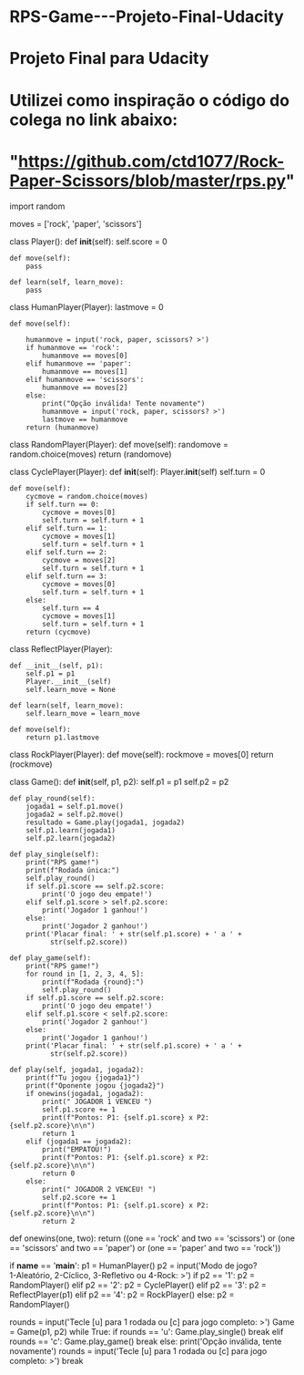 # RPS-Game---Projeto-Final-Udacity
# Projeto Final para Udacity
# Utilizei como inspiração o código do colega no link abaixo:
# "https://github.com/ctd1077/Rock-Paper-Scissors/blob/master/rps.py"

import random

moves = ['rock', 'paper', 'scissors']


class Player():
    def __init__(self):
        self.score = 0

    def move(self):
        pass

    def learn(self, learn_move):
        pass


class HumanPlayer(Player):
    lastmove = 0

    def move(self):

        humanmove = input('rock, paper, scissors? >')
        if humanmove == 'rock':
            humanmove == moves[0]
        elif humanmove == 'paper':
            humanmove == moves[1]
        elif humanmove == 'scissors':
            humanmove == moves[2]
        else:
            print("Opção inválida! Tente novamente")
            humanmove = input('rock, paper, scissors? >')
            lastmove == humanmove
        return (humanmove)


class RandomPlayer(Player):
    def move(self):
        randomove = random.choice(moves)
        return (randomove)


class CyclePlayer(Player):
    def __init__(self):
        Player.__init__(self)
        self.turn = 0

    def move(self):
        cycmove = random.choice(moves)
        if self.turn == 0:
            cycmove = moves[0]
            self.turn = self.turn + 1
        elif self.turn == 1:
            cycmove = moves[1]
            self.turn = self.turn + 1
        elif self.turn == 2:
            cycmove = moves[2]
            self.turn = self.turn + 1
        elif self.turn == 3:
            cycmove = moves[0]
            self.turn = self.turn + 1
        else:
            self.turn == 4
            cycmove = moves[1]
            self.turn = self.turn + 1
        return (cycmove)


class ReflectPlayer(Player):

    def __init__(self, p1):
        self.p1 = p1
        Player.__init__(self)
        self.learn_move = None

    def learn(self, learn_move):
        self.learn_move = learn_move

    def move(self):
        return p1.lastmove


class RockPlayer(Player):
    def move(self):
        rockmove = moves[0]
        return (rockmove)


class Game():
    def __init__(self, p1, p2):
        self.p1 = p1
        self.p2 = p2

    def play_round(self):
        jogada1 = self.p1.move()
        jogada2 = self.p2.move()
        resultado = Game.play(jogada1, jogada2)
        self.p1.learn(jogada1)
        self.p2.learn(jogada2)

    def play_single(self):
        print("RPS game!")
        print(f"Rodada única:")
        self.play_round()
        if self.p1.score == self.p2.score:
            print('O jogo deu empate!')
        elif self.p1.score > self.p2.score:
            print('Jogador 1 ganhou!')
        else:
            print('Jogador 2 ganhou!')
        print('Placar final: ' + str(self.p1.score) + ' a ' +
              str(self.p2.score))

    def play_game(self):
        print("RPS game!")
        for round in [1, 2, 3, 4, 5]:
            print(f"Rodada {round}:")
            self.play_round()
        if self.p1.score == self.p2.score:
            print('O jogo deu empate!')
        elif self.p1.score < self.p2.score:
            print('Jogador 2 ganhou!')
        else:
            print('Jogador 1 ganhou!')
        print('Placar final: ' + str(self.p1.score) + ' a ' +
              str(self.p2.score))

    def play(self, jogada1, jogada2):
        print(f"Tu jogou {jogada1}")
        print(f"Oponente jogou {jogada2}")
        if onewins(jogada1, jogada2):
            print(" JOGADOR 1 VENCEU ")
            self.p1.score += 1
            print(f"Pontos: P1: {self.p1.score} x P2: {self.p2.score}\n\n")
            return 1
        elif (jogada1 == jogada2):
            print("EMPATOU!")
            print(f"Pontos: P1: {self.p1.score} x P2: {self.p2.score}\n\n")
            return 0
        else:
            print(" JOGADOR 2 VENCEU! ")
            self.p2.score += 1
            print(f"Pontos: P1: {self.p1.score} x P2: {self.p2.score}\n\n")
            return 2


def onewins(one, two):
    return ((one == 'rock' and two == 'scissors') or
            (one == 'scissors' and two == 'paper') or
            (one == 'paper' and two == 'rock'))


if __name__ == '__main__':
    p1 = HumanPlayer()
    p2 = input('Modo de jogo?\
   1-Aleatório, 2-Cíclico, 3-Refletivo ou 4-Rock: >')
if p2 == '1':
    p2 = RandomPlayer()
elif p2 == '2':
    p2 = CyclePlayer()
elif p2 == '3':
    p2 = ReflectPlayer(p1)
elif p2 == '4':
    p2 = RockPlayer()
else:
    p2 = RandomPlayer()

rounds = input('Tecle [u] para 1 rodada ou [c] para jogo completo: >')
Game = Game(p1, p2)
while True:
    if rounds == 'u':
        Game.play_single()
        break
    elif rounds == 'c':
        Game.play_game()
        break
    else:
        print('Opção inválida, tente novamente')
        rounds = input('Tecle [u] para 1 rodada ou [c] para jogo completo: >')
        break
